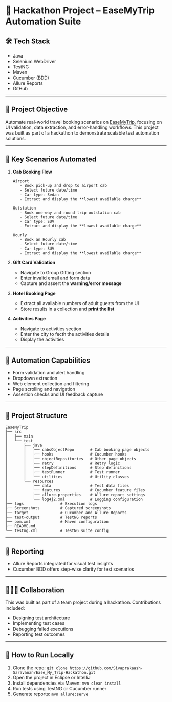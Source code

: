 # 📘 Hackathon Project – EaseMyTrip Automation Suite

## 🛠️ Tech Stack
- Java  
- Selenium WebDriver  
- TestNG  
- Maven  
- Cucumber (BDD)  
- Allure Reports  
- GitHub  

---

## 🎯 Project Objective

Automate real-world travel booking scenarios on [EaseMyTrip](https://www.easemytrip.com), focusing on UI validation, data extraction, and error-handling workflows. This project was built as part of a hackathon to demonstrate scalable test automation solutions.

---

## 🚗 Key Scenarios Automated

1. **Cab Booking Flow**
   ```
   Airport
      - Book pick-up and drop to airport cab
      - Select future date/time  
      - Car type: Sedan
      - Extract and display the **lowest available charge**
   ```
   ```
   Outstation
      - Book one-way and round trip outstation cab
      - Select future date/time
      - Car type: SUV  
      - Extract and display the **lowest available charge**
   ```
   ```
   Hourly
      - Book an Hourly cab  
      - Select future date/time
      - Car type: SUV  
      - Extract and display the **lowest available charge**
   ```

3. **Gift Card Validation**
   - Navigate to Group Gifting section  
   - Enter invalid email and form data  
   - Capture and assert the **warning/error message**

4. **Hotel Booking Page**
   - Extract all available numbers of adult guests from the UI  
   - Store results in a collection and **print the list**

3. **Activities Page**
   - Navigate to activities section
   - Enter the city to fecth the activities details
   - Display the activities 

---

## 🧪 Automation Capabilities

- Form validation and alert handling  
- Dropdown extraction  
- Web element collection and filtering  
- Page scrolling and navigation  
- Assertion checks and UI feedback capture  

---

## 📁 Project Structure

```
EaseMyTrip
├── src
│   ├── main
│   └── test
│       ├── java
│       │   ├── cabsObjectRepo       # Cab booking page objects
│       │   ├── hooks                # Cucumber hooks
│       │   ├── objectRepositories   # Other page objects
│       │   ├── retry                # Retry logic
│       │   ├── stepDefinitions      # Step definitions
│       │   ├── testRunner           # Test runner
│       │   └── utilities            # Utility classes
│       └── resources
│           ├── data                 # Test data files
│           └── features             # Cucumber feature files
│           ├── allure.properties    # Allure report settings
│           └── log4j2.xml           # Logging configuration
├── logs                # Execution logs
├── Screenshots         # Captured screenshots
├── target              # Cucumber and Allure Reports
├── test-output         # TestNG reports
├── pom.xml             # Maven configuration
├── README.md
└── testng.xml          # TestNG suite config
```

---

## 📸 Reporting

- Allure Reports integrated for visual test insights  
- Cucumber BDD offers step-wise clarity for test scenarios  

---

## 🧑‍🤝‍🧑 Collaboration

This was built as part of a team project during a hackathon. Contributions included:
- Designing test architecture  
- Implementing test cases  
- Debugging failed executions  
- Reporting test outcomes  

---

## 🚀 How to Run Locally

1. Clone the repo: `git clone https://github.com/Sivaprakaash-Saravanan/Ease_My_Trip-Hackathon.git`  
2. Open the project in Eclipse or IntelliJ  
3. Install dependencies via Maven: `mvn clean install`  
4. Run tests using TestNG or Cucumber runner  
5. Generate reports: `mvn allure:serve`  

